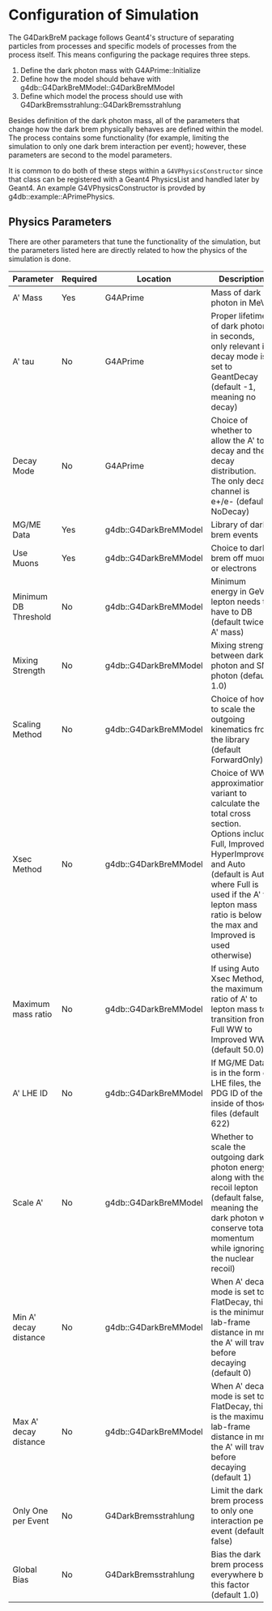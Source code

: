 # Configuration of Simulation

The G4DarkBreM package follows Geant4's structure of separating
particles from processes and specific models of processes from
the process itself. This means configuring the package
requires three steps.
1. Define the dark photon mass with G4APrime::Initialize
2. Define how the model should behave with g4db::G4DarkBreMModel::G4DarkBreMModel
3. Define which model the process should use with G4DarkBremsstrahlung::G4DarkBremsstrahlung

Besides definition of the dark photon mass, all of the parameters
that change how the dark brem physically behaves are defined within
the model. The process contains some functionality (for example,
limiting the simulation to only one dark brem interaction per event);
however, these parameters are second to the model parameters.

It is common to do both of these steps within a `G4VPhysicsConstructor`
since that class can be registered with a Geant4 PhysicsList and handled
later by Geant4. An example G4VPhysicsConstructor is provded by
g4db::example::APrimePhysics.

## Physics Parameters

There are other parameters that tune the functionality of the simulation,
but the parameters listed here are directly related to how the physics
of the simulation is done.

Parameter             | Required | Location              | Description
----------------------|----------|-----------------------|-------------
A' Mass               | Yes      | G4APrime              | Mass of dark photon in MeV
A' tau                | No       | G4APrime              | Proper lifetime of dark photon in seconds, only relevant if decay mode is set to GeantDecay (default -1, meaning no decay)
Decay Mode            | No       | G4APrime              | Choice of whether to allow the A' to decay and the decay distribution. The only decay channel is e+/e- (default NoDecay)
MG/ME Data            | Yes      | g4db::G4DarkBreMModel | Library of dark brem events
Use Muons             | Yes      | g4db::G4DarkBreMModel | Choice to dark brem off muons or electrons
Minimum DB Threshold  | No       | g4db::G4DarkBreMModel | Minimum energy in GeV lepton needs to have to DB (default twice A' mass)
Mixing Strength       | No       | g4db::G4DarkBreMModel | Mixing strength between dark photon and SM photon (default 1.0)
Scaling Method        | No       | g4db::G4DarkBreMModel | Choice of how to scale the outgoing kinematics from the library (default ForwardOnly)
Xsec Method           | No       | g4db::G4DarkBreMModel | Choice of WW approximation variant to calculate the total cross section. Options include Full, Improved, HyperImproved, and Auto (default is Auto where Full is used if the A' to lepton mass ratio is below the max and Improved is used otherwise)
Maximum mass ratio    | No       | g4db::G4DarkBreMModel | If using Auto Xsec Method, the maximum ratio of A' to lepton mass to transition from Full WW to Improved WW (default 50.0)
A' LHE ID             | No       | g4db::G4DarkBreMModel | If MG/ME Data is in the form of LHE files, the PDG ID of the A' inside of those files (default 622)
Scale A'              | No       | g4db::G4DarkBreMModel | Whether to scale the outgoing dark photon energy along with the recoil lepton (default false, meaning the dark photon will conserve total momentum while ignoring the nuclear recoil)
Min A' decay distance | No       | g4db::G4DarkBreMModel | When A' decay mode is set to FlatDecay, this is the minimum lab-frame distance in mm the A' will travel before decaying (default 0)
Max A' decay distance | No       | g4db::G4DarkBreMModel | When A' decay mode is set to FlatDecay, this is the maximum lab-frame distance in mm the A' will travel before decaying (default 1)
Only One per Event    | No       | G4DarkBremsstrahlung  | Limit the dark brem process to only one interaction per event (default false)
Global Bias           | No       | G4DarkBremsstrahlung  | Bias the dark brem process everywhere by this factor (default 1.0)
